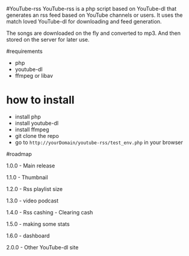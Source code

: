 #YouTube-rss
YouTube-rss is a php script based on YouTube-dl that generates an rss feed based on YouTube channels or users.
It uses the match loved YouTube-dl for downloading and feed generation.

The songs are downloaded on the fly and converted to mp3. And then stored on the server for later use.

#requirements
* php
* youtube-dl
* ffmpeg or libav

# how to install
* install php
* install youtube-dl
* install ffmpeg
* git clone the repo
* go to `http://yourDomain/youtube-rss/test_env.php` in your browser

#roadmap

1.0.0 - 
Main release

1.1.0 - 
Thumbnail

1.2.0 - 
Rss playlist size

1.3.0 - 
video podcast

1.4.0 - 
Rss cashing - 
Clearing cash

1.5.0 - 
making some stats

1.6.0 - 
dashboard

2.0.0 - 
Other YouTube-dl site


